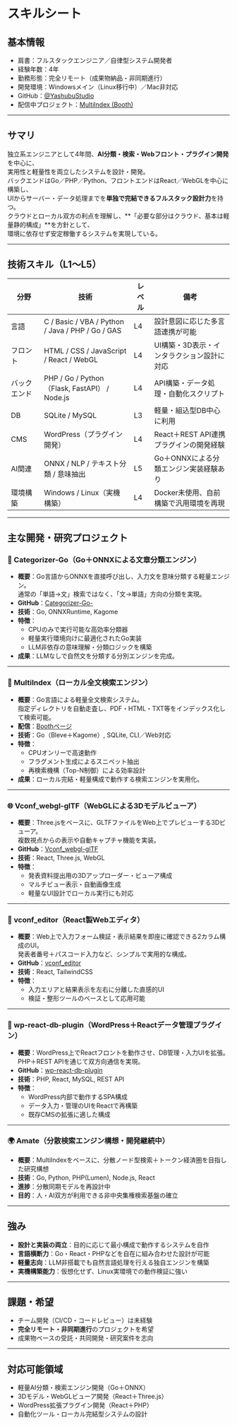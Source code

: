 # スキルシート

## 基本情報
- 肩書：フルスタックエンジニア／自律型システム開発者
- 経験年数：4年
- 勤務形態：完全リモート（成果物納品・非同期進行）
- 開発環境：Windowsメイン（Linux移行中）／Mac非対応
- GitHub：[@YashubuStudio](https://github.com/YashubuStudio)
- 配信中プロジェクト：[MultiIndex (Booth)](https://hisuiyk.booth.pm/items/7214613)

---

## サマリ
独立系エンジニアとして4年間、**AI分類・検索・Webフロント・プラグイン開発**を中心に、  
実用性と軽量性を両立したシステムを設計・開発。  
バックエンドはGo／PHP／Python、フロントエンドはReact／WebGLを中心に構築し、  
UIからサーバー・データ処理までを**単独で完結できるフルスタック設計力**を持つ。  
クラウドとローカル双方の利点を理解し、**「必要な部分はクラウド、基本は軽量静的構成」**を方針として、  
環境に依存せず安定稼働するシステムを実現している。

---

## 技術スキル（L1〜L5）

| 分野 | 技術 | レベル | 備考 |
|------|------|---------|------|
| 言語 | C / Basic / VBA / Python / Java / PHP / Go / GAS | L4 | 設計意図に応じた多言語連携が可能 |
| フロント | HTML / CSS / JavaScript / React / WebGL | L4 | UI構築・3D表示・インタラクション設計に対応 |
| バックエンド | PHP / Go / Python（Flask, FastAPI） / Node.js | L4 | API構築・データ処理・自動化スクリプト |
| DB | SQLite / MySQL | L3 | 軽量・組込型DB中心に利用 |
| CMS | WordPress（プラグイン開発） | L4 | React＋REST API連携プラグインの開発経験 |
| AI関連 | ONNX / NLP / テキスト分類 / 意味抽出 | L5 | Go＋ONNXによる分類エンジン実装経験あり |
| 環境構築 | Windows / Linux（実機構築） | L4 | Docker未使用、自前構築で汎用環境を再現 |

---

## 主な開発・研究プロジェクト

### 🧠 Categorizer-Go（Go＋ONNXによる文章分類エンジン）
- **概要**：Go言語からONNXを直接呼び出し、入力文を意味分類する軽量エンジン。  
  通常の「単語→文」検索ではなく、「文→単語」方向の分類を実現。
- **GitHub**：[Categorizer-Go-](https://github.com/YashubuStudio/Categorizer-Go-)  
- **技術**：Go, ONNXRuntime, Kagome  
- **特徴**：  
  - CPUのみで実行可能な高効率分類器  
  - 軽量実行環境向けに最適化されたGo実装  
  - LLM非依存の意味理解・分類ロジックを構築  
- **成果**：LLMなしで自然文を分類する分別エンジンを完成。

---

### 📂 MultiIndex（ローカル全文検索エンジン）
- **概要**：Go言語による軽量全文検索システム。  
  指定ディレクトリを自動走査し、PDF・HTML・TXT等をインデックス化して検索可能。
- **配信**：[Boothページ](https://hisuiyk.booth.pm/items/7214613)  
- **技術**：Go（Bleve＋Kagome）, SQLite, CLI／Web対応  
- **特徴**：  
  - CPUオンリーで高速動作  
  - フラグメント生成によるスニペット抽出  
  - 再検索機構（Top-N制御）による効率設計  
- **成果**：ローカル完結・軽量構成で動作する検索エンジンを実用化。

---

### 🌐 Vconf_webgl-glTF（WebGLによる3Dモデルビューア）
- **概要**：Three.jsをベースに、GLTFファイルをWeb上でプレビューする3Dビューア。  
  複数視点からの表示や自動キャプチャ機能を実装。
- **GitHub**：[Vconf_webgl-glTF](https://github.com/YashubuStudio/Vconf_webgl-glTF)  
- **技術**：React, Three.js, WebGL  
- **特徴**：  
  - 発表資料提出用の3Dアップローダー・ビューア構成  
  - マルチビュー表示・自動画像生成  
  - 軽量なUI設計でローカル実行にも対応  

---

### 🧰 vconf_editor（React製Webエディタ）
- **概要**：Web上で入力フォーム検証・表示結果を即座に確認できる2カラム構成のUI。  
  発表者番号＋パスコード入力など、シンプルで実用的な構成。
- **GitHub**：[vconf_editor](https://github.com/YashubuStudio/vconf_editor)  
- **技術**：React, TailwindCSS  
- **特徴**：  
  - 入力エリアと結果表示を左右に分離した直感的UI  
  - 検証・整形ツールのベースとして応用可能  

---

### 🔌 wp-react-db-plugin（WordPress＋Reactデータ管理プラグイン）
- **概要**：WordPress上でReactフロントを動作させ、DB管理・入力UIを拡張。  
  PHP＋REST APIを通じて双方向通信を実現。
- **GitHub**：[wp-react-db-plugin](https://github.com/YashubuStudio/wp-react-db-plugin)  
- **技術**：PHP, React, MySQL, REST API  
- **特徴**：  
  - WordPress内部で動作するSPA構成  
  - データ入力・管理のUIをReactで再構築  
  - 既存CMSの拡張に適した構成  

---

### 🌍 Amate（分散検索エンジン構想・開発継続中）
- **概要**：MultiIndexをベースに、分散ノード型検索＋トークン経済圏を目指した研究構想  
- **技術**：Go, Python, PHP(Lumen), Node.js, React  
- **進捗**：分散同期モデルを再設計中  
- **目的**：人・AI双方が利用できる非中央集権検索基盤の確立

---

## 強み
- **設計と実装の両立**：目的に応じて最小構成で動作するシステムを自作  
- **言語横断力**：Go・React・PHPなどを自在に組み合わせた設計が可能  
- **軽量志向**：LLM非搭載でも自然言語処理を行える独自エンジンを構築  
- **実機構築能力**：仮想化せず、Linux実環境での動作検証に強い  

---

## 課題・希望
- チーム開発（CI/CD・コードレビュー）は未経験  
- **完全リモート・非同期進行**のプロジェクトを希望  
- 成果物ベースの受託・共同開発・研究案件を志向  

---

## 対応可能領域
- 軽量AI分類・検索エンジン開発（Go＋ONNX）  
- 3Dモデル・WebGLビューア開発（React＋Three.js）  
- WordPress拡張プラグイン開発（React＋PHP）  
- 自動化ツール・ローカル完結型システムの設計
